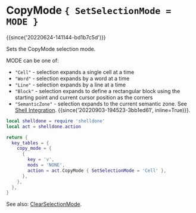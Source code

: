 # CopyMode `{ SetSelectionMode = MODE }`

{{since('20220624-141144-bd1b7c5d')}}

Sets the CopyMode selection mode.

MODE can be one of:

* `"Cell"` - selection expands a single cell at a time
* `"Word"` - selection expands by a word at a time
* `"Line"` - selection expands by a line at a time
* `"Block"` - selection expands to define a rectangular block using the starting point and current cursor position as the corners
* `"SemanticZone"` - selection expands to the current semantic zone. See [Shell Integration](../../../../shell-integration.md). {{since('20220903-194523-3bb1ed61', inline=True)}}.

```lua
local shelldone = require 'shelldone'
local act = shelldone.action

return {
  key_tables = {
    copy_mode = {
      {
        key = 'v',
        mods = 'NONE',
        action = act.CopyMode { SetSelectionMode = 'Cell' },
      },
    },
  },
}
```

See also: [ClearSelectionMode](ClearSelectionMode.md).
